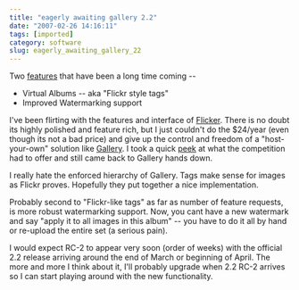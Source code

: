 ```yaml
---
title: "eagerly awaiting gallery 2.2"
date: "2007-02-26 14:16:11"
tags: [imported]
category: software
slug: eagerly_awaiting_gallery_22
---
```


Two <a href="http://gallery.menalto.com/gallery_2.2_RC1_released" title="release candidate 1">features</a> that have been a long time coming --

<ul>
    <li>Virtual Albums -- aka "Flickr style tags"</li>
    <li>Improved Watermarking support</li>
</ul>

I've been flirting with the features and interface of <a title="the proprietary solution" href="http://www.flickr.com">Flicker</a>. There is no doubt its highly polished and feature rich, but I just couldn't do the $24/year (even though its not a bad price) and give up the control and freedom of a "host-your-own" solution like <a href="http://gallery.menalto.com/">Gallery</a>. I took a quick <a title="very sparse, but you get the gist" href="http://en.wikipedia.org/wiki/Photo_gallery_comparison">peek</a> at what the competition had to offer and still came back to Gallery hands down.

I really hate the enforced hierarchy of Gallery. Tags make sense for images as Flickr proves. Hopefully they put together a nice implementation.

Probably second to "Flickr-like tags" as far as number of feature requests, is more robust watermarking support. Now, you cant have a new watermark and say "apply it to all images in this album" -- you have to do it all by hand or re-upload the entire set (a serious pain).

I would expect RC-2 to appear very soon (order of weeks) with the official 2.2 release arriving around the end of March or beginning of April. The more and more I think about it, I'll probably upgrade when 2.2 RC-2 arrives so I can start playing around with the new functionality.
